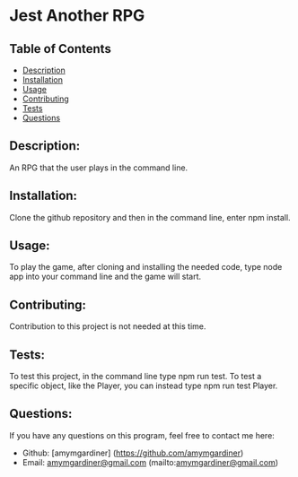 
  # Jest Another RPG

  

  

  ## Table of Contents 
  - [Description](#description)
  - [Installation](#installation)
  - [Usage](#usage)
  - [Contributing](#contributing)
  - [Tests](#tests)
  - [Questions](#questions)

  ## Description:
  An RPG that the user plays in the command line.

  ## Installation:
  Clone the github repository and then in the command line, enter npm install.

  ## Usage:
  To play the game, after cloning and installing the needed code, type node app into your command line and the game will start.

  ## Contributing:
  Contribution to this project is not needed at this time.

  ## Tests:
  To test this project, in the command line type npm run test. To test a specific object, like the Player, you can instead type npm run test Player.

  ## Questions:
  If you have any questions on this program, feel free to contact me here:
  - Github: [amymgardiner] (https://github.com/amymgardiner)
  - Email: amymgardiner@gmail.com (mailto:amymgardiner@gmail.com)
